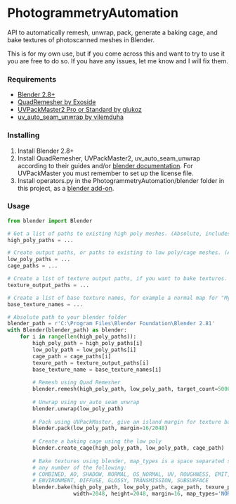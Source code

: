 # PhotogrammetryAutomation
API to automatically remesh, unwrap, pack, generate a baking cage, and bake textures of photoscanned meshes in Blender.

This is for my own use, but if you come across this and want to try to use it you are free to do so.
If you have any issues, let me know and I will fix them.

### Requirements
* [Blender 2.8+](https://www.blender.org)
* [QuadRemesher by Exoside](https://exoside.com/quadremesher)
* [UVPackMaster2 Pro or Standard by glukoz](https://gumroad.com/l/uvpackmaster2)
* [uv_auto_seam_unwrap by vilemduha](https://github.com/vilemduha/blender-addons-vilem-duha/blob/master/addons/uv_auto_seam_unwrap.py)

### Installing
1. Install Blender 2.8+
2. Install QuadRemesher, UVPackMaster2, uv_auto_seam_unwrap according to their guides
   and/or [blender documentation](https://docs.blender.org/manual/en/latest/editors/preferences/addons.html).
   For UVPackMaster you must remember to set up the license file.
3. Install operators.py in the PhotogrammetryAutomation/blender folder in this project,
   as a [blender add-on](https://docs.blender.org/manual/en/latest/editors/preferences/addons.html).

### Usage
```python
from blender import Blender

# Get a list of paths to existing high poly meshes. (Absolute, includes extension)
high_poly_paths = ...

# Create output paths, or paths to existing to low poly/cage meshes. (Absolute, includes extension)
low_poly_paths = ...
cage_paths = ...

# Create a list of texture output paths, if you want to bake textures.
texture_output_paths = ...

# Create a list of base texture names, for example a normal map for "MyObject", gives "MyObject_normal"
base_texture_names = ...

# Absolute path to your blender folder
blender_path = r'C:\Program Files\Blender Foundation\Blender 2.81'
with Blender(blender_path) as blender:
    for i in range(len(high_poly_paths)):
        high_poly_path = high_poly_paths[i]
        low_poly_path = low_poly_paths[i]
        cage_path = cage_paths[i]
        texure_path = texture_output_paths[i]
        base_texture_name = base_texture_names[i]
        
        # Remesh using Quad Remesher
        blender.remesh(high_poly_path, low_poly_path, target_count=5000, adaptive_size=65)
        
        # Unwrap using uv_auto_seam_unwrap
        blender.unwrap(low_poly_path)
        
        # Pack using UVPackMaster, give an island margin for texture baking.
        blender.pack(low_poly_path, margin=16/2048)
        
        # Create a baking cage using the low poly
        blender.create_cage(high_poly_path, low_poly_path, cage_path)
        
        # Bake textures using blender, map_types is a space separated string list of
        # any number of the following:
        # COMBINED, AO, SHADOW, NORMAL, OS_NORMAL, UV, ROUGHNESS, EMIT,
        # ENVIRONMENT, DIFFUSE, GLOSSY, TRANSMISSION, SUBSURFACE
        blender.bake(high_poly_path, low_poly_path, cage_path, texure_path, base_texture_name,
                     width=2048, height=2048, margin=16, map_types='NORMAL DIFFUSE')

